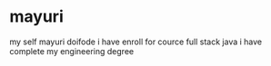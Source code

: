# mayuri
my self mayuri doifode 
i have enroll for cource full stack java
i have complete my engineering degree
